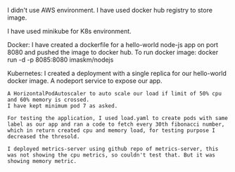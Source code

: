 I didn't use AWS environment. I have used docker hub registry to store image.

I have used minikube for K8s environment.

Docker:
    I have created a dockerfile for a hello-world node-js app on port 8080 and pushed the image to docker hub.
    To run docker image:
        docker run -d -p 8085:8080 imaskm/nodejs

Kubernetes:
    I created a deployment with a single replica for our hello-world docker image.
    A nodeport service to expose our app.

    A HorizontalPodAutoscaler to auto scale our load if limit of 50% cpu and 60% memory is crossed.
    I have kept minimum pod 7 as asked.

    For testing the application, I used load.yaml to create pods with same label as our app and ran a code to fetch every 30th fibonacci number, which in return created cpu and memory load, for testing purpose I decreased the thresold.

    I deployed metrics-server using github repo of metrics-server, this was not showing the cpu metrics, so couldn't test that. But it was showing memory metric.